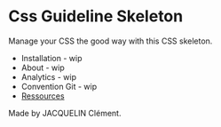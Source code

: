 # Css Guideline Skeleton

Manage your CSS the good way with this CSS skeleton.

* Installation - wip
* About - wip
* Analytics - wip
* Convention Git - wip
* [Ressources](/doc/ressources.md)

Made by JACQUELIN Clément.
